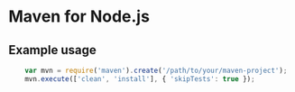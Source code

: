 # Maven for Node.js

## Example usage
```javascript
    var mvn = require('maven').create('/path/to/your/maven-project');
    mvn.execute(['clean', 'install'], { 'skipTests': true });
```
